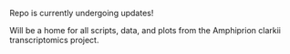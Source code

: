 Repo is currently undergoing updates!

Will be a home for all scripts, data, and plots from the Amphiprion clarkii transcriptomics project.
